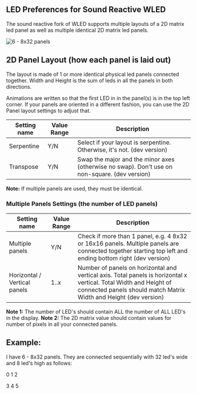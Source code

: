 
## LED Preferences for Sound Reactive WLED

The sound reactive fork of WLED supports multiple layouts of a 2D matrix led panel as well as multiple identical 2D matrix led panels.

![6 - 8x32 panels](https://github.com/atuline/WLED/blob/assets/media/panels1.jpg?raw=true)

## 2D Panel Layout (how each panel is laid out)

The layout is made of 1 or more identical physical led panels connected together. Width and Height is the sum of leds in all the panels in both directions.

Animations are written so that the first LED in in the panel(s) is in the top left corner. If your panels are oriented in a different fashion, you can use the 2D Panel layout settings to adjust that.


| Setting name | Value Range | Description
| --- | --- | ---
Serpentine | Y/N | Select if your layout is serpentine. Otherwise, it's not. (dev version)
Transpose| Y/N | Swap the major and the minor axes (otherwise no swap). Don't use on non-square. (dev version)

**Note:** If multiple panels are used, they must be identical.

### Multiple Panels Settings (the number of LED panels)


| Setting name | Value Range | Description
| --- | --- | ---
Multiple panels | Y/N | Check if more than 1 panel, e.g. 4 8x32 or 16x16 panels. Multiple panels are connected together starting top left and ending bottom right (dev version)
Horizontal / Vertical panels | 1..x | Number of panels on horizontal and vertical axis. Total panels is horizontal x vertical. Total Width and Height of connected panels should match Matrix Width and Height (dev version)


**Note 1:** The number of LED's should contain ALL the number of ALL LED's in the display.
**Note 2:** The 2D matrix value should contain values for number of pixels in all your connected panels.

## Example: 

I have 6 - 8x32 panels. They are connected sequentially with 32 led's wide and 8 led's high as follows:

0 1 2

3 4 5





